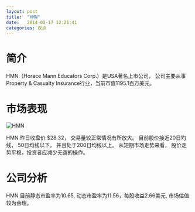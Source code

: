 ```yaml
---
layout: post
title:  "HMN"
date:   2014-02-17 12:21:41
categories: 观点
---
```


# 简介
HMN（Horace Mann Educators Corp.）是USA著名上市公司，
公司主要从事Property & Casualty Insurance行业，当前市值1195.1百万美元。

# 市场表现

![HMN](http://finviz.com/chart.ashx?t=HMN&ty=c&ta=1&p=d&s=l)

HMN 昨日收盘价 $28.32，
交易量较正常情况有所放大。
目前股价接近20日均线，
50日均线以下，
并且处于200日均线以上。
从短期市场走势来看，
股价走势平稳，投资者应减少无谓的操作。

# 公司分析
HMN 目前静态市盈率为10.65, 动态市盈率为11.56，每股收益2.66美元,
市场估值较为合理。
